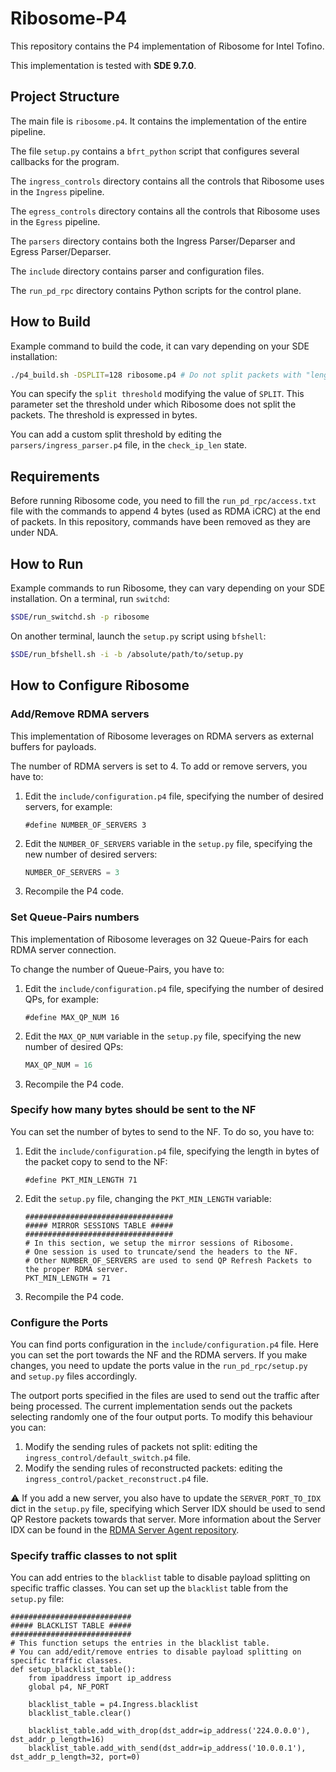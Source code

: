# Ribosome-P4
This repository contains the P4 implementation of Ribosome for Intel Tofino. 

This implementation is tested with **SDE 9.7.0**.

## Project Structure

The main file is `ribosome.p4`. It contains the implementation of the entire pipeline. 

The file `setup.py` contains a `bfrt_python` script that configures several callbacks for the program.

The `ingress_controls` directory contains all the controls that Ribosome uses in the `Ingress` pipeline. 

The `egress_controls` directory contains all the controls that Ribosome uses in the `Egress` pipeline. 

The `parsers` directory contains both the Ingress Parser/Deparser and Egress Parser/Deparser.

The `include` directory contains parser and configuration files. 

The `run_pd_rpc` directory contains Python scripts for the control plane. 

## How to Build

Example command to build the code, it can vary depending on your SDE installation: 
```bash 
./p4_build.sh -DSPLIT=128 ribosome.p4 # Do not split packets with "length <= SPLIT"
```
You can specify the `split threshold` modifying the value of `SPLIT`. This parameter set the threshold under which 
Ribosome does not split the packets. The threshold is expressed in bytes. 

You can add a custom split threshold by editing the `parsers/ingress_parser.p4` file, in the `check_ip_len` state.

## Requirements 

Before running Ribosome code, you need to fill the `run_pd_rpc/access.txt` file with the commands to append 4 bytes (used as RDMA iCRC) at the end of packets.
In this repository, commands have been removed as they are under NDA.

## How to Run

Example commands to run Ribosome, they can vary depending on your SDE installation.
On a terminal, run `switchd`:
```bash 
$SDE/run_switchd.sh -p ribosome
```
On another terminal, launch the `setup.py` script using `bfshell`:
```bash 
$SDE/run_bfshell.sh -i -b /absolute/path/to/setup.py
```

## How to Configure Ribosome

### Add/Remove RDMA servers
This implementation of Ribosome leverages on RDMA servers as external buffers for payloads. 

The number of RDMA servers is set to 4. 
To add or remove servers, you have to: 

1. Edit the `include/configuration.p4` file, specifying the number of desired servers, for example: 

    ```p4
    #define NUMBER_OF_SERVERS 3 
    ```
2. Edit the `NUMBER_OF_SERVERS` variable in the `setup.py` file, specifying the new number of desired servers:
    ```python
    NUMBER_OF_SERVERS = 3
    ```
3. Recompile the P4 code. 

### Set Queue-Pairs numbers

This implementation of Ribosome leverages on 32 Queue-Pairs for each RDMA server connection.

To change the number of Queue-Pairs, you have to:

1. Edit the `include/configuration.p4` file, specifying the number of desired QPs, for example:

    ```p4
    #define MAX_QP_NUM 16
    ```
2. Edit the `MAX_QP_NUM` variable in the `setup.py` file, specifying the new number of desired QPs:
    ```python
    MAX_QP_NUM = 16
    ```
3. Recompile the P4 code.

### Specify how many bytes should be sent to the NF
You can set the number of bytes to send to the NF. To do so, you have to: 

1. Edit the `include/configuration.p4` file, specifying the length in bytes of the packet copy to send to the NF:

    ```p4
    #define PKT_MIN_LENGTH 71
    ```
2. Edit the `setup.py` file, changing the `PKT_MIN_LENGTH` variable: 

    ```python3
    #################################
    ##### MIRROR SESSIONS TABLE #####
    #################################
    # In this section, we setup the mirror sessions of Ribosome.
    # One session is used to truncate/send the headers to the NF.
    # Other NUMBER_OF_SERVERS are used to send QP Refresh Packets to the proper RDMA server.
    PKT_MIN_LENGTH = 71
    ```
3. Recompile the P4 code.

### Configure the Ports
You can find ports configuration in the `include/configuration.p4` file. Here you can set the port towards the NF and 
the RDMA servers. 
If you make changes, you need to update the ports value in the `run_pd_rpc/setup.py` and `setup.py` files accordingly. 

The outport ports specified in the files are used to send out the traffic after being processed. 
The current implementation sends out the packets selecting randomly one of the four output ports. 
To modify this behaviour you can:
1. Modify the sending rules of packets not split: editing the `ingress_control/default_switch.p4` file.
2. Modify the sending rules of reconstructed packets: editing the `ingress_control/packet_reconstruct.p4` file. 

:warning: If you add a new server, you also have to update the `SERVER_PORT_TO_IDX` dict in the `setup.py` file, specifying which Server IDX should be used to send QP Restore packets towards that server. More information about the Server IDX can be found in the [RDMA Server Agent repository](https://github.com/Ribosome-Packet-Processor/Ribosome-RDMA-Server-Agent).

### Specify traffic classes to not split
You can add entries to the `blacklist` table to disable payload splitting on specific traffic classes.
You can set up the `blacklist` table from the `setup.py` file:

```python3
###########################
##### BLACKLIST TABLE #####
###########################
# This function setups the entries in the blacklist table.
# You can add/edit/remove entries to disable payload splitting on specific traffic classes.
def setup_blacklist_table():
    from ipaddress import ip_address
    global p4, NF_PORT

    blacklist_table = p4.Ingress.blacklist
    blacklist_table.clear()

    blacklist_table.add_with_drop(dst_addr=ip_address('224.0.0.0'), dst_addr_p_length=16)
    blacklist_table.add_with_send(dst_addr=ip_address('10.0.0.1'), dst_addr_p_length=32, port=0)
```
